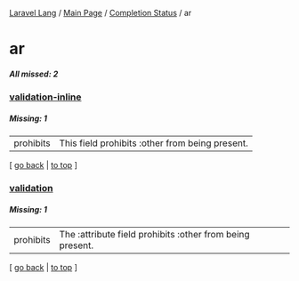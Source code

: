 [Laravel Lang](https://github.com/Laravel-Lang/lang) / [Main Page](../index.md) / [Completion Status](../status.md) / ar

# ar

##### All missed: 2


### [validation-inline](https://github.com/Laravel-Lang/lang/blob/master/locales/ar/validation-inline.php)

##### Missing: 1

<table >
<tr><td align="left" >
prohibits
</td>
<td align="left" >
This field prohibits :other from being present.
</td>
</tr>

</table>


[ [go back](../status.md) | [to top](#) ]

### [validation](https://github.com/Laravel-Lang/lang/blob/master/locales/ar/validation.php)

##### Missing: 1

<table >
<tr><td align="left" >
prohibits
</td>
<td align="left" >
The :attribute field prohibits :other from being present.
</td>
</tr>

</table>


[ [go back](../status.md) | [to top](#) ]

